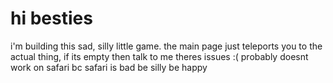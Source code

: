 # hi besties
i'm building this sad, silly little game. the main page just teleports you to the actual thing, if its empty then talk to me theres issues :(
probably doesnt work on safari bc safari is bad
be silly be happy